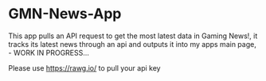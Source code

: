 # GMN-News-App
This app pulls an API request to get the most latest data in Gaming News!, it tracks its latest news through an api and outputs it into my apps main page, - WORK IN PROGRESS...

Please use https://rawg.io/ to pull your api key 
